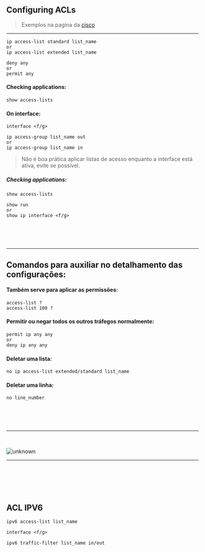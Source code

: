 ## Configuring ACLs

> Exemplos na pagina da <a target="_blank" href="https://www.cisco.com/c/pt_br/support/docs/ip/access-lists/26448-ACLsamples.html">cisco</a>

------------------------

```
ip access-list standard list_name
or
ip access-list extended list_name

deny any 
or
permit any
```

#### Checking applications:

```
show access-lists
```

#### On interface:

```
interface <f/g>

ip access-group list_name out
or
ip access-group list_name in
```
> Não é boa prática aplicar listas de acesso enquanto a interface está ativa, evite se possível.

##### Checking applications:

```
show access-lists

show run
or
show ip interface <f/g>
```
<br>
<br>
<br>

------------------------

## Comandos para auxiliar no detalhamento das configurações: 
#### Também serve para aplicar as permissões:

```
access-list ?
access-list 100 ?
```

#### Permitir ou negar todos os outros tráfegos normalmente:

```
permit ip any any
or
deny ip any any 
```

#### Deletar uma lista:

```
no ip access-list extended/standard list_name
```

#### Deletar uma linha:

```
no line_number
```

<br><br><br>

------------------------

<br>

![unknown](https://user-images.githubusercontent.com/104938729/187745574-468096df-76be-43a5-8125-47fd2e495414.png)

-----------------------------

<br><br><br><br>

## ACL IPV6

```
ipv6 access-list list_name

interface <f/g>

ipv6 traffic-filter list_name in/out
```
